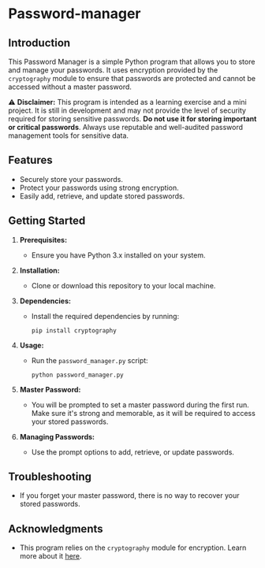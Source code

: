 ﻿# Password-manager

## Introduction

This Password Manager is a simple Python program that allows you to store and manage your passwords. It uses encryption provided by the `cryptography` module to ensure that passwords are protected and cannot be accessed without a master password.

 ⚠️ **Disclaimer:** This program is intended as a learning exercise and a mini project. It is still in development and may not provide the level of security required for storing sensitive passwords. **Do not use it for storing important or critical passwords**. Always use reputable and well-audited password management tools for sensitive data.


## Features

- Securely store your passwords.
- Protect your passwords using strong encryption.
- Easily add, retrieve, and update stored passwords.

## Getting Started

1. **Prerequisites:**
   - Ensure you have Python 3.x installed on your system.

2. **Installation:**
   - Clone or download this repository to your local machine.

3. **Dependencies:**
   - Install the required dependencies by running:
     ```
     pip install cryptography
     ```

4. **Usage:**
   - Run the `password_manager.py` script:
     ```
     python password_manager.py
     ```

5. **Master Password:**
   - You will be prompted to set a master password during the first run. Make sure it's strong and memorable, as it will be required to access your stored passwords.

6. **Managing Passwords:**
   - Use the prompt options to add, retrieve, or update passwords.

## Troubleshooting

- If you forget your master password, there is no way to recover your stored passwords.


## Acknowledgments

- This program relies on the `cryptography` module for encryption. Learn more about it [here](https://cryptography.io/en/latest/).

